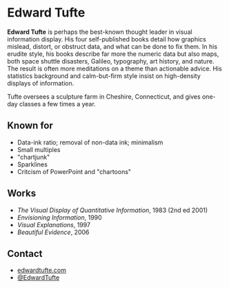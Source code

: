 # Edward Tufte

**Edward Tufte** is perhaps the best-known thought leader in visual information
display. His four self-published books detail how graphics mislead, distort, or
obstruct data, and what can be done to fix them. In his erudite style, his
books describe far more the numeric data but also maps, both space shuttle
disasters, Galileo, typography, art history, and nature. The result is often
more meditations on a theme than actionable advice. His statistics background
and calm-but-firm style insist on high-density displays of information.

Tufte oversees a sculpture farm in Cheshire, Connecticut, and gives one-day
classes a few times a year.

## Known for
* Data-ink ratio; removal of non-data ink; minimalism
* Small multiples
* "chartjunk"
* Sparklines
* Critcism of PowerPoint and "chartoons"

## Works

* _The Visual Display of Quantitative Information_, 1983 (2nd ed 2001)
* _Envisioning Information_, 1990
* _Visual Explanations_, 1997
* _Beautiful Evidence_, 2006

## Contact

* [edwardtufte.com](http://www.edwardtufte.com/tufte/)
* [@EdwardTufte](https://twitter.com/EdwardTufte)
